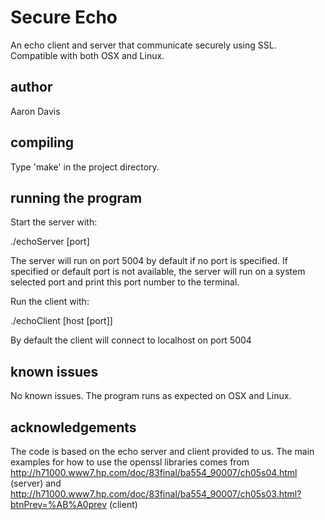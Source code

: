 Secure Echo
=======
An echo client and server that communicate securely using SSL.
Compatible with both OSX and Linux.

author
------
Aaron Davis

compiling
---------
Type 'make' in the project directory.

running the program
-------------------
Start the server with:

./echoServer [port]

The server will run on port 5004 by default if no port is specified.
If specified or default port is not available, the server will run on
a system selected port and print this port number to the terminal.

Run the client with:

./echoClient [host [port]]

By default the client will connect to localhost on port 5004

known issues
------------
No known issues. The program runs as expected on OSX and Linux.

acknowledgements
----------------
The code is based on the echo server and client provided to us.
The main examples for how to use the openssl libraries comes from
http://h71000.www7.hp.com/doc/83final/ba554_90007/ch05s04.html (server) and
http://h71000.www7.hp.com/doc/83final/ba554_90007/ch05s03.html?btnPrev=%AB%A0prev (client)
